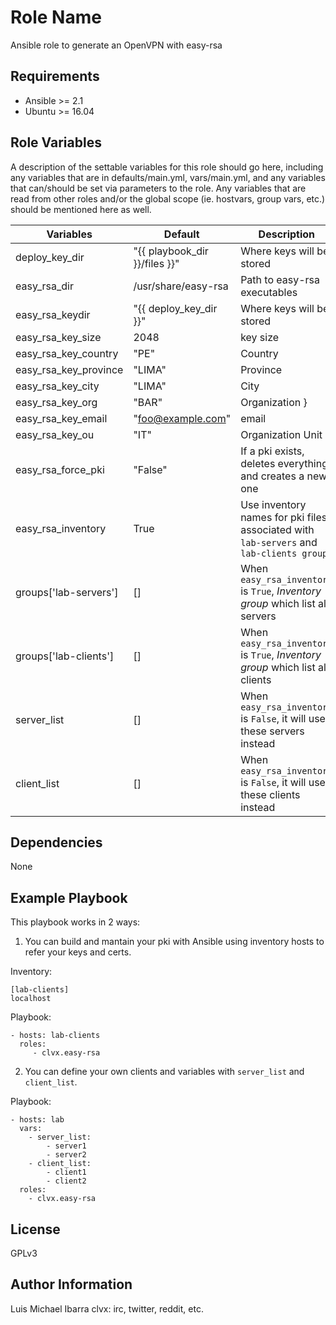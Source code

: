 Role Name
=========

Ansible role to generate an OpenVPN with easy-rsa

Requirements
------------

- Ansible >= 2.1
- Ubuntu >= 16.04

Role Variables
--------------

A description of the settable variables for this role should go here, including any variables that are in defaults/main.yml, vars/main.yml, and any variables that can/should be set via parameters to the role. Any variables that are read from other roles and/or the global scope (ie. hostvars, group vars, etc.) should be mentioned here as well.

| Variables | Default | Description |
|---------------|--------------------|-----------------|
| deploy_key_dir |  "{{ playbook_dir }}/files }}" |  Where keys will be stored |
| easy_rsa_dir |  /usr/share/easy-rsa | Path to easy-rsa executables |
| easy_rsa_keydir |  "{{ deploy_key_dir }}" | Where keys will be stored |
| easy_rsa_key_size |  2048 | key size |
| easy_rsa_key_country |  "PE" | Country |
| easy_rsa_key_province |  "LIMA" | Province |
| easy_rsa_key_city |  "LIMA" | City |
| easy_rsa_key_org |  "BAR" | Organization }
| easy_rsa_key_email |  "foo@example.com" | email |
| easy_rsa_key_ou |  "IT" | Organization Unit |
| easy_rsa_force_pki |  "False" | If a pki exists, deletes everything and creates a new one |
| easy_rsa_inventory |  True | Use inventory names for pki files associated with `lab-servers` and `lab-clients group` |
| groups['lab-servers'] |  [] | When `easy_rsa_inventory` is `True`, *Inventory group* which list all servers | 
| groups['lab-clients'] |  [] | When `easy_rsa_inventory` is `True`, *Inventory group* which list all clients | 
| server_list |  [] | When `easy_rsa_inventory` is `False`, it will use these servers instead | 
| client_list |  [] | When `easy_rsa_inventory` is `False`, it will use these clients instead | 

Dependencies
------------

None

Example Playbook
----------------

This playbook works in 2 ways:

1. You can build and mantain your pki with Ansible using inventory hosts to refer your keys and certs.

Inventory:

    [lab-clients]
    localhost

Playbook:

    - hosts: lab-clients
      roles:
         - clvx.easy-rsa

2. You can define your own clients and variables with `server_list` and `client_list`.

Playbook:

    - hosts: lab
      vars:
        - server_list:
            - server1
            - server2
        - client_list:
            - client1
            - client2
      roles:
        - clvx.easy-rsa

License
-------

GPLv3

Author Information
------------------

Luis Michael Ibarra
clvx: irc, twitter, reddit, etc.
